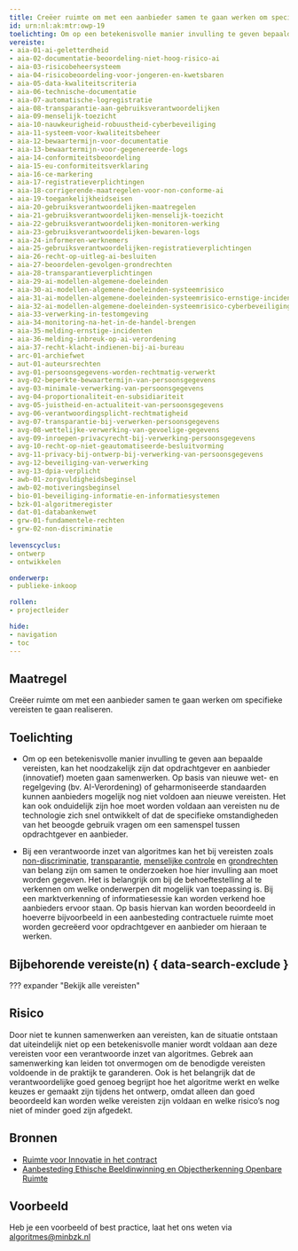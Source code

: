 ```yaml
---
title: Creëer ruimte om met een aanbieder samen te gaan werken om specifieke vereisten te realiseren
id: urn:nl:ak:mtr:owp-19
toelichting: Om op een betekenisvolle manier invulling te geven bepaalde vereisten, kan het noodzakelijk zijn dat de opdrachtgever en aanbieder (innovatief) moeten samenwerken om specifieke vereisten te realiseren. 
vereiste: 
- aia-01-ai-geletterdheid
- aia-02-documentatie-beoordeling-niet-hoog-risico-ai
- aia-03-risicobeheersysteem
- aia-04-risicobeoordeling-voor-jongeren-en-kwetsbaren
- aia-05-data-kwaliteitscriteria
- aia-06-technische-documentatie
- aia-07-automatische-logregistratie
- aia-08-transparantie-aan-gebruiksverantwoordelijken
- aia-09-menselijk-toezicht
- aia-10-nauwkeurigheid-robuustheid-cyberbeveiliging
- aia-11-systeem-voor-kwaliteitsbeheer
- aia-12-bewaartermijn-voor-documentatie
- aia-13-bewaartermijn-voor-gegenereerde-logs
- aia-14-conformiteitsbeoordeling
- aia-15-eu-conformiteitsverklaring
- aia-16-ce-markering
- aia-17-registratieverplichtingen
- aia-18-corrigerende-maatregelen-voor-non-conforme-ai
- aia-19-toegankelijkheidseisen
- aia-20-gebruiksverantwoordelijken-maatregelen
- aia-21-gebruiksverantwoordelijken-menselijk-toezicht
- aia-22-gebruiksverantwoordelijken-monitoren-werking
- aia-23-gebruiksverantwoordelijken-bewaren-logs
- aia-24-informeren-werknemers
- aia-25-gebruiksverantwoordelijken-registratieverplichtingen
- aia-26-recht-op-uitleg-ai-besluiten
- aia-27-beoordelen-gevolgen-grondrechten
- aia-28-transparantieverplichtingen
- aia-29-ai-modellen-algemene-doeleinden
- aia-30-ai-modellen-algemene-doeleinden-systeemrisico
- aia-31-ai-modellen-algemene-doeleinden-systeemrisico-ernstige-incidenten
- aia-32-ai-modellen-algemene-doeleinden-systeemrisico-cyberbeveiliging
- aia-33-verwerking-in-testomgeving
- aia-34-monitoring-na-het-in-de-handel-brengen
- aia-35-melding-ernstige-incidenten
- aia-36-melding-inbreuk-op-ai-verordening
- aia-37-recht-klacht-indienen-bij-ai-bureau
- arc-01-archiefwet
- aut-01-auteursrechten
- avg-01-persoonsgegevens-worden-rechtmatig-verwerkt
- avg-02-beperkte-bewaartermijn-van-persoonsgegevens
- avg-03-minimale-verwerking-van-persoonsgegevens
- avg-04-proportionaliteit-en-subsidiariteit
- avg-05-juistheid-en-actualiteit-van-persoonsgegevens
- avg-06-verantwoordingsplicht-rechtmatigheid
- avg-07-transparantie-bij-verwerken-persoonsgegevens
- avg-08-wettelijke-verwerking-van-gevoelige-gegevens
- avg-09-inroepen-privacyrecht-bij-verwerking-persoonsgegevens
- avg-10-recht-op-niet-geautomatiseerde-besluitvorming
- avg-11-privacy-bij-ontwerp-bij-verwerking-van-persoonsgegevens
- avg-12-beveiliging-van-verwerking
- avg-13-dpia-verplicht
- awb-01-zorgvuldigheidsbeginsel
- awb-02-motiveringsbeginsel
- bio-01-beveiliging-informatie-en-informatiesystemen
- bzk-01-algoritmeregister
- dat-01-databankenwet
- grw-01-fundamentele-rechten
- grw-02-non-discriminatie
  
levenscyclus: 
- ontwerp
- ontwikkelen

onderwerp: 
- publieke-inkoop

rollen:
- projectleider

hide:
- navigation
- toc
---
```


<!-- Let op! onderstaande regel met 'tags' niet weghalen! Deze maakt automatisch de knopjes op basis van de metadata  -->
<!-- tags -->

## Maatregel
<!-- Vul hier een omschrijving in van wat deze maatregel inhoudt. -->
Creëer ruimte om met een aanbieder samen te gaan werken om specifieke vereisten te gaan realiseren.

## Toelichting
<!-- Geef hier een toelichting van deze maatregel -->
- Om op een betekenisvolle manier invulling te geven aan bepaalde vereisten, kan het noodzakelijk zijn dat opdrachtgever en aanbieder (innovatief) moeten gaan samenwerken. Op basis van nieuwe wet- en regelgeving (bv. AI-Verordening) of geharmoniseerde standaarden kunnen aanbieders mogelijk nog niet voldoen aan nieuwe vereisten. Het kan ook onduidelijk zijn hoe moet worden voldaan aan vereisten nu de technologie zich snel ontwikkelt of dat de specifieke omstandigheden van het beoogde gebruik vragen om een samenspel tussen opdrachtgever en aanbieder.

- Bij een verantwoorde inzet van algoritmes kan het bij vereisten zoals [non-discriminatie](../../onderwerpen/bias-en-non-discriminatie.md), [transparantie](../../onderwerpen/transparantie.md), [menselijke controle](../../onderwerpen/menselijke-controle.md) en [grondrechten](../../onderwerpen/fundamentele-rechten.md) van belang zijn om samen te onderzoeken hoe hier invulling aan moet worden gegeven. Het is belangrijk om bij de behoeftestelling al te verkennen om welke onderwerpen dit mogelijk van toepassing is. Bij een marktverkenning of informatiesessie kan worden verkend hoe aanbieders ervoor staan. Op basis hiervan kan worden beoordeeld in hoeverre bijvoorbeeld in een aanbesteding contractuele ruimte moet worden gecreëerd voor opdrachtgever en aanbieder om hieraan te werken. 


## Bijbehorende vereiste(n) { data-search-exclude }
<!-- Hier volgt een lijst met vereisten op basis van de in de metadata ingevulde vereiste -->

<!-- Let op! onderstaande regel met 'list_vereisten_on_maatregelen_page' niet weghalen! Deze maakt automatisch een lijst van bijbehorende verseisten op basis van de metadata  -->
??? expander "Bekijk alle vereisten"
    <!-- list_vereisten_on_maatregelen_page -->
<!-- list_vereisten_on_maatregelen_page -->

## Risico 
<!-- vul hier het specifieke risico in dat kan worden gemitigeerd met behulp van deze maatregel -->
Door niet te kunnen samenwerken aan vereisten, kan de situatie ontstaan dat uiteindelijk niet op een betekenisvolle manier wordt voldaan aan deze vereisten voor een verantwoorde inzet van algoritmes.
Gebrek aan samenwerking kan leiden tot onvermogen om de benodigde vereisten voldoende in de praktijk te garanderen. Ook is het belangrijk dat de verantwoordelijke goed genoeg begrijpt hoe het algoritme werkt en welke keuzes er gemaakt zijn tijdens het ontwerp, omdat alleen dan goed beoordeeld kan worden welke vereisten zijn voldaan en welke risico’s nog niet of minder goed zijn afgedekt. 

## Bronnen 
<!-- Vul hier de relevante bronnen in voor deze maatregel -->

- [Ruimte voor Innovatie in het contract](https://www.pianoo.nl/sites/default/files/media/documents/Inspiratiebundel-Ruimte-voor-innovatie-in-het-contract-juni2020.pdf)
- [Aanbesteding Ethische Beeldinwinning en Objectherkenning Openbare Ruimte](https://s2c.mercell.com/today/34506?type=planning)

## Voorbeeld
<!-- Voeg hier een voorbeeld toe, door er bijvoorbeeld naar te verwijzen -->

Heb je een voorbeeld of best practice, laat het ons weten via [algoritmes@minbzk.nl](mailto:algoritmes@minbzk.nl)
